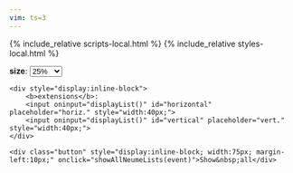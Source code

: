 ```yaml
---
vim: ts=3
---
```


{% include_relative scripts-local.html %}
{% include_relative styles-local.html %}

<div id="browser" style="display: inline-block">
	<b>size</b>:
	<select id="image-size" onchange="displayList()" style="inline-block; margin-right:20px;">
		<option value="100">100%</option>
		<option value="75">75%</option>
		<option value="50">50%</option>
		<option value="25" selected>25%</option>
		<option value="15">15%</option>
		<option value="10">10%</option>
	</select>

	<div style="display:inline-block">
		<b>extensions</b>:
		<input oninput="displayList()" id="horizontal" placeholder="horiz." style="width:40px;">
		<input oninput="displayList()" id="vertical" placeholder="vert." style="width:40px;">
	</div>

	<div class="button" style="display:inline-block; width:75px; margin-left:10px;" onclick="showAllNeumeLists(event)">Show&nbsp;all</div>

	
	

</div>


<div id="results"></div>



